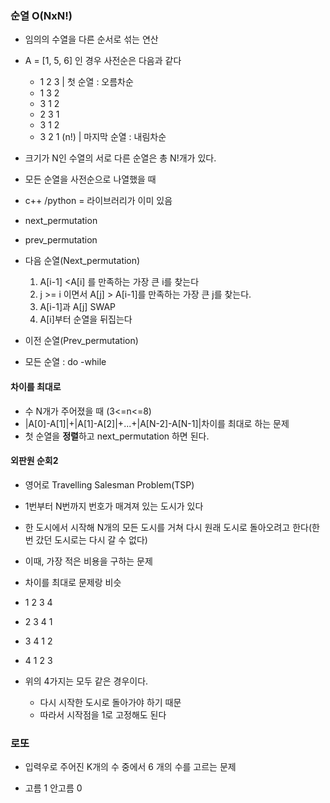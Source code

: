 ### 순열 O(NxN!)

- 임의의 수열을 다른 순서로 섞는 연산
- A = [1, 5, 6] 인 경우 사전순은 다음과 같다
  - 1 2 3  | 첫 순열 : 오름차순
  - 1 3 2 
  - 3 1 2
  - 2 3 1
  - 3 1 2
  - 3 2 1  (n!) | 마지막 순열 : 내림차순

- 크기가 N인 수열의 서로 다른 순열은 총 N!개가 있다.

- 모든 순열을 사전순으로 나열했을 때

-  c++ /python = 라이브러리가 이미 있음

  - next_permutation

  - prev_permutation


  - 다음 순열(Next_permutation)

    1. A[i-1] <A[i] 를 만족하는 가장 큰 i를 찾는다
    2. j >= i 이면서 A[j] > A[i-1]를 만족하는 가장 큰 j를 찾는다.
    3. A[i-1]과 A[j] SWAP
    4. A[i]부터 순열을 뒤집는다
  - 이전 순열(Prev_permutation)
  -  모든 순열 : do -while

#### 차이를 최대로

- 수 N개가 주어졌을 때 (3<=n<=8)
- |A[0]-A[1]|+|A[1]-A[2]|+...+|A[N-2]-A[N-1]|차이를 최대로 하는 문제
- 첫 순열을 **정렬**하고 next_permutation 하면 된다.

#### 외판원 순회2

- 영어로 Travelling Salesman Problem(TSP)
- 1번부터 N번까지 번호가 매겨져 있는 도시가 있다
- 한 도시에서 시작해 N개의 모든 도시를 거쳐 다시 원래 도시로 돌아오려고 한다(한번 갔던 도시로는 다시 갈 수 없다)
- 이때, 가장 적은 비용을 구하는 문제

- 차이를 최대로 문제랑 비슷
-  1 2 3 4
-  2 3 4 1 
-  3 4 1 2
-  4 1 2 3 
- 위의 4가지는 모두 같은 경우이다.
  - 다시 시작한 도시로 돌아가야 하기 때문
  - 따라서 시작점을 1로 고정해도 된다



### 로또

- 입력우로 주어진 K개의 수 중에서 6 개의 수를 고르는 문제

- 고름 1 안고름 0

  

